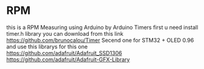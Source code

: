 # RPM
this is a RPM Measuring using Arduino by Arduino Timers 
first u need install timer.h library
you can download from this link https://github.com/brunocalou/Timer
Secend one for STM32 + OLED 0.96 and use this librarys for this one
https://github.com/adafruit/Adafruit_SSD1306
https://github.com/adafruit/Adafruit-GFX-Library
